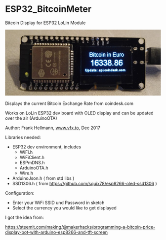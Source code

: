 # ESP32_BitcoinMeter
Bitcoin Display for ESP32 LoLin Module

![BitcoinMeter](BitcoinMeter.jpg?raw=true "Bitcoin Meter Display")

Displays the current Bitcoin Exchange Rate from coindesk.com

Works on LoLin ESP32 dev board with OLED display
and can be updated over the air (ArduinoOTA)

Author: Frank Hellmann, www.vfx.to, Dec 2017

Libraries needed:
-  ESP32 dev environment, includes 
     - WiFi.h
     - WiFiClient.h
     - ESPmDNS.h
     - ArduinoOTA.h
     - Wire.h
 - ArduinoJson.h  ( from std libs )
 - SSD1306.h      ( from https://github.com/squix78/esp8266-oled-ssd1306 )

Configuration:
 - Enter your WiFi SSID und Password in sketch
 - Select the currency you would like to get displayed

I got the idea from:

https://steemit.com/making/@makerhacks/programming-a-bitcoin-price-display-bot-with-arduino-esp8266-and-tft-screen
